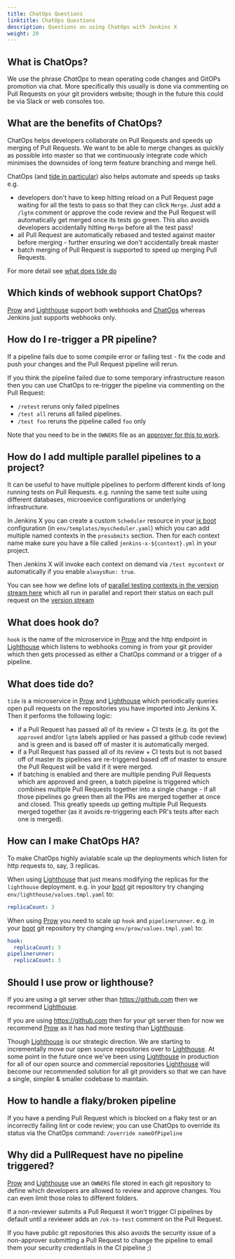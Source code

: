 ```yaml
---
title: ChatOps Questions
linktitle: ChatOps Questions
description: Questions on using ChatOps with Jenkins X
weight: 20
---
```


## What is ChatOps?

We use the phrase _ChatOps_ to mean operating code changes and GitOPs promotion via chat. More specifically this usually is done via commenting on Pull Requests on your git providers website; though in the future this could be via Slack or web consoles too.

## What are the benefits of ChatOps?

ChatOps helps developers collaborate on Pull Requests and speeds up merging of Pull Requests. We want to be able to merge changes as quickly as possible into master so that we continuously integrate code which minimises the downsides of long term feature branching and merge hell.

ChatOps (and [tide in particular](#what-does-hook-do)) also helps automate and speeds up tasks e.g.

* developers don't have to keep hitting reload on a Pull Request page waiting for all the tests to pass so that they can click `Merge`. Just add a `/lgtm` comment or approve the code review and the Pull Request will automatically get merged once its tests go green. This also avoids developers accidentally hitting `Merge` before all the test pass!
* all Pull Request are automatically rebased and tested against master before merging - further ensuring we don't accidentally break master
* batch merging of Pull Request is supported to speed up merging Pull Requests.

For more detail see [what does tide do](#what-does-hook-do)

## Which kinds of webhook support ChatOps?

[Prow](/docs/reference/components/prow/) and [Lighthouse](/architecture/lighthouse/) support both webhooks and [ChatOps](/docs/using-jx/faq/chatops) whereas Jenkins just supports webhooks only.

## How do I re-trigger a PR pipeline?

If a pipeline fails due to some compile error or failing test - fix the code and push your changes and the Pull Request pipeline will rerun.

If you think the pipeline failed due to some temporary infrastructure reason then you can use ChatOps to re-trigger the pipeline via commenting on the Pull Request:

* `/retest` reruns only failed pipelines
* `/test all` reruns all failed pipelines.
* `/test foo` reruns the pipeline called `foo` only

Note that you need to be in the `OWNERS` file as an [approver for this to work](#why-did-a-pullrequest-have-no-pipeline-triggered). 

## How do I add multiple parallel pipelines to a project?

It can be useful to have multiple pipelines to perform different kinds of long running tests on Pull Requests. e.g. running the same test suite using different databases, microsevice configurations or underlying infrastructure.

In Jenkins X you can create a custom `Scheduler` resource in your [jx boot](/docs/getting-started/setup/boot/) configuration (in `env/templates/myscheduler.yaml`) which you can add multiple named contexts in the `presubmits` section. Then for each context name make sure you have a file called `jenkins-x-${context}.yml` in your project. 

Then Jenkins X will invoke each context on demand via `/test mycontext` or automatically if you enable `alwaysRun: true`.

You can see how we define lots of [parallel testing contexts in the version stream here](https://github.com/jenkins-x/environment-tekton-weasel-dev/blob/f377a72498282de9ee49b807b4d5ba74321a4fab/env/templates/jx-versions-scheduler.yaml#L18) which all run in parallel and report their status on each pull request on the [version stream](/docs/concepts/version-stream/)

## What does hook do?

`hook` is the name of the microservice in [Prow](/docs/reference/components/prow/) and the http endpoint in [Lighthouse](/architecture/lighthouse/) which listens to webhooks coming in from your git provider which then gets processed as either a ChatOps command or a trigger of a pipeline.

## What does tide do?

`tide` is a microservice in  [Prow](/docs/reference/components/prow/) and [Lighthouse](/architecture/lighthouse/) which periodically queries open pull requests on the repositories you have imported into Jenkins X. Then it performs the following logic:

* if a Pull Request has passed all of its review + CI tests (e.g. its got the `approved` and/or `lgtm` labels applied or has passed a github code review) and is green and is based off of master it is automatically merged.
* if a Pull Request has passed all of its review + CI tests but is not based off of master its pipelines are re-triggered based off of master to ensure the Pull Request will be valid if it were merged.
* if batching is enabled and there are multiple pending Pull Requests which are approved and green, a batch pipeline is triggered which combines multiple Pull Requests together into a single change - if all those pipelines go green then all the PRs are merged together at once and closed. This greatly speeds up getting multiple Pull Requests merged together (as it avoids re-triggering each PR's tests after each one is merged).

## How can I make ChatOps HA?

To make ChatOps highly avialable scale up the deployments which listen for http requests to, say, 3 replicas.

When using [Lighthouse](/architecture/lighthouse/) that just means modifying the replicas for the `lighthouse` deployment. e.g. in your [boot](/docs/getting-started/setup/boot/) git repository try changing `env/lighthouse/values.tmpl.yaml` to:

```yaml
replicaCount: 3
```


When using [Prow](/docs/reference/components/prow/) you need to scale up `hook` and `pipelinerunner`. e.g. in your [boot](/docs/getting-started/setup/boot/) git repository try changing `env/prow/values.tmpl.yaml` to:

```yaml
hook:
  replicaCount: 3
pipelinerunner:
  replicaCount: 3
```


## Should I use prow or lighthouse?

If you are using a git server other than https://github.com then we recommend [Lighthouse](/architecture/lighthouse/).

If you are using https://github.com then for your git server then for now we recommend [Prow](/docs/reference/components/prow/) as it has had more testing than [Lighthouse](/architecture/lighthouse/).

Though [Lighthouse](/architecture/lighthouse/) is our strategic direction. We are starting to incrementally move our open source repositories over to [Lighthouse](/architecture/lighthouse/). At some point in the future once we've been using [Lighthouse](/architecture/lighthouse/) in production for all of our open source and commercial repositories [Lighthouse](/architecture/lighthouse/) will become our recommended solution for all git providers so that we can have a single, simpler & smaller codebase to maintain.

## How to handle a flaky/broken pipeline

If you have a pending Pull Request which is blocked on a flaky test or an incorrectly failing lint or code review; you can use ChatOps to override its status via the ChatOps command: `/override nameOfPipeline`

## Why did a PullRequest have no pipeline triggered?

[Prow](/docs/reference/components/prow/) and [Lighthouse](/architecture/lighthouse/) use an `OWNERS` file stored in each git repository to define which developers are allowed to review and approve changes. You can even limit those roles to different folders.

If a non-reviewer submits a Pull Request it won't trigger CI pipelines by default until a reviewer adds an `/ok-to-test` comment on the Pull Request.

If you have public git repositories this also avoids the security issue of a non-approver submitting a Pull Request to change the pipeline to email them your security credentials in the CI pipeline ;)

